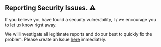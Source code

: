 ## Reporting Security Issues. ⚠️
If you believe you have found a security vulnerability, I / we encourage you to let us know right away.

We will investigate all legitimate reports and do our best to quickly fix the problem.
Please create an Issue [here](https://github.com/offensive-vk/Icons/issue/) immediately.
